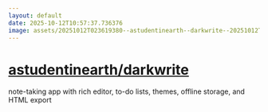 ```yaml
---
layout: default
date: 2025-10-12T10:57:37.736376
image: assets/20251012T023619380--astudentinearth--darkwrite--20251012T024206421--cropped.png
---
```


# [astudentinearth/darkwrite](https://github.com/astudentinearth/darkwrite)

note-taking app with rich editor, to-do lists, themes, offline storage, and HTML export
